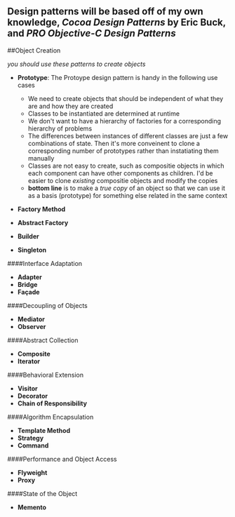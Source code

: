 ## Design patterns will be based off of my own knowledge, ___Cocoa Design Patterns___ by Eric Buck, and ___PRO Objective-C Design Patterns___

##Object Creation

_you should use these patterns to create objects_

* **Prototype**: The Protoype design pattern is handy in the following use cases
	* We need to create objects that should be independent of what they are and how they are created
	* Classes to be instantiated are determined at runtime
	* We don't want to have a hierarchy of factories for a corresponding hierarchy of problems
    * The differences between instances of different classes are just a few combinations of state. Then it's more conveinent to clone a corresponding number of prototypes rather than instatiating them manually
    * Classes are not easy to create, such as compositie objects in which each component can have other components as children. I'd be easier to clone _existing_ compositie objects and modify the copies
    * **bottom line** is to make a _true copy_ of an object so that we can use it as a basis (prototype) for something else related in the same context
    
* **Factory Method**
* **Abstract Factory**
* **Builder**
* **Singleton**

####Interface Adaptation
- **Adapter**
- **Bridge**
- **Façade**

####Decoupling of Objects
- **Mediator**
- **Observer**

####Abstract Collection
- **Composite**
- **Iterator**

####Behavioral Extension
- **Visitor**
- **Decorator**
- **Chain of Responsibility**

####Algorithm Encapsulation
- **Template Method**
- **Strategy**
- **Command**

####Performance and Object Access
- **Flyweight**
- **Proxy**

####State of the Object
- **Memento**
